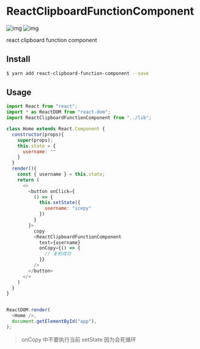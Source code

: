# ReactClipboardFunctionComponent

![img](https://img.shields.io/github/license/icepy/react-clipboard-function-component.svg) ![img](https://img.shields.io/github/package-json/v/icepy/react-clipboard-function-component.svg)

react clipboard function component

## Install

```bash
$ yarn add react-clipboard-function-component --save
```

## Usage

```js
import React from "react";
import * as ReactDOM from "react-dom";
import ReactClipboardFunctionComponent from "../lib";

class Home extends React.Component {
  constructor(props){
    super(props);
    this.state = {
      username: ""
    }
  }
  render(){
    const { username } = this.state;
    return (
      <>
        <button onClick={
          () => {
            this.setState({
              username: "icepy"
            })
          }
        }>
          copy
          <ReactClipboardFunctionComponent
            text={username}
            onCopy={() => {
              // 复制成功
            }}
          />
        </button>
      </>
    )
  }
}


ReactDOM.render(
  <Home />,
  document.getElementById("app"),
);
```

> onCopy 中不要执行当前 setState 因为会死循环